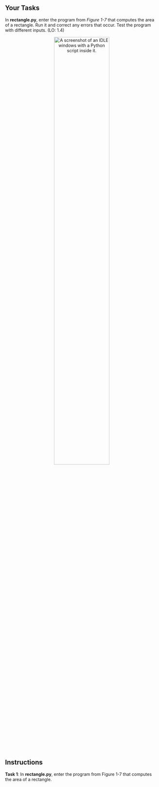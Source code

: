 ## Your Tasks

In **rectangle.py**, enter the program from _Figure 1-7_ that computes the area of a rectangle. Run it and correct any errors that occur. Test the program with different inputs. (LO: 1.4)

<p align="center">
<img src="C:\Users\troy\Documents\GitHub\9780357881019-fundamentals-of-python-3e\chapter1\ex02\assets\1.7.png" width="60%" alt="A screenshot of an IDLE windows with a Python script inside it."/>
</p>

## Instructions

**Task 1**: In **rectangle.py**, enter the program from Figure 1-7 that computes the area of a rectangle.